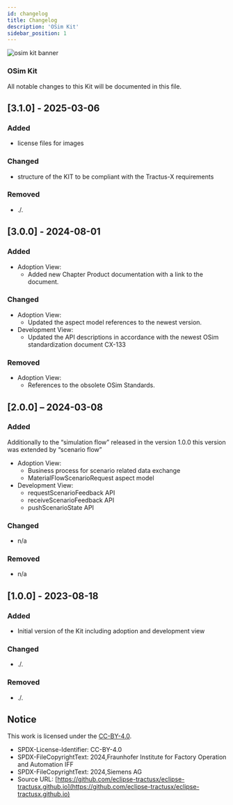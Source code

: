 ```yaml
---
id: changelog
title: Changelog
description: 'OSim Kit'
sidebar_position: 1
---
```


![osim kit banner](@site/static/img/kits/osim/osim-kit-logo.drawio.svg)

### OSim Kit

All notable changes to this Kit will be documented in this file.

## [3.1.0] - 2025-03-06

### Added

- license files for images

### Changed

- structure of the KIT to be compliant with the Tractus-X requirements

### Removed

- ./.

## [3.0.0] - 2024-08-01

### Added

- Adoption View:
  - Added new Chapter Product documentation with a link to the document.

### Changed

- Adoption View:
  - Updated the aspect model references to the newest version.
- Development View:
  - Updated the API descriptions in accordance with the newest OSim standardization document CX-133

### Removed

- Adoption View:
  - References to the obsolete OSim Standards.

## [2.0.0] – 2024-03-08

### Added

Additionally to the “simulation flow” released in the version 1.0.0 this version was extended by “scenario flow”

- Adoption View:
  - Business process for scenario related data exchange
  - MaterialFlowScenarioRequest aspect model
- Development View:
  - requestScenarioFeedback API
  - receiveScenarioFeedback API
  - pushScenarioState API

### Changed

- n/a

### Removed

- n/a

## [1.0.0] - 2023-08-18

### Added

- Initial version of the Kit including adoption and development view

### Changed

- ./.

### Removed

- ./.

## Notice

This work is licensed under the [CC-BY-4.0](https://creativecommons.org/licenses/by/4.0/legalcode).

- SPDX-License-Identifier: CC-BY-4.0
- SPDX-FileCopyrightText: 2024,Fraunhofer Institute for Factory Operation and Automation IFF
- SPDX-FileCopyrightText: 2024,Siemens AG
- Source URL: [https://github.com/eclipse-tractusx/eclipse-tractusx.github.io](https://github.com/eclipse-tractusx/eclipse-tractusx.github.io)
